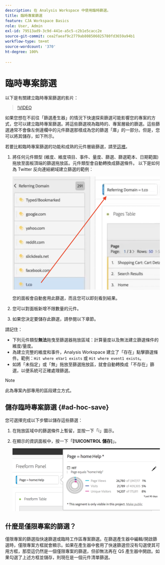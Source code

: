 ```yaml
---
description: 在 Analysis Workspace 中使用臨時篩選。
title: 臨時專案篩選
feature: CJA Workspace Basics
role: User, Admin
exl-id: 79513ad9-3c9d-441e-a5c5-c2b1e5cacc2e
source-git-commit: cea2faeaf9c2779ab808506025780fd3659a94b1
workflow-type: tm+mt
source-wordcount: '370'
ht-degree: 100%

---
```


# 臨時專案篩選

以下是有關建立臨時專案篩選的影片：

>[!VIDEO](https://video.tv.adobe.com/v/23978/?quality=12)

如果您想在不前往「篩選產生器」的情況下快速探索篩選可能影響您的專案的方式，您可以建立臨時專案篩選。將這些篩選視為臨時的、專案層級的篩選。這些篩選通常不會像左側邊欄中的元件篩選那樣成為您的篩選「庫」的一部分。但是，您可以將其儲存，如下所示。

若要比較臨時專案篩選的功能和成熟的元件層級篩選，請至[這裡](/help/components/filters/filters-overview.md)。

1. 將任何元件類型 (維度、維度項目、事件、量度、篩選、篩選範本、日期範圍) 拖放至面板頂端的篩選拖放區。元件類型會自動轉換成篩選條件。
以下是如何為 Twitter 反向連結網域建立篩選的範例：

   ![](assets/ad-hoc1.png)

   您的面板會自動套用此篩選，而且您可以即刻看到結果。

1. 您可以對面板新增不限數量的元件。
1. 如果您決定要儲存此篩選，請參閱以下章節。

請記住：

* 下列元件類型&#x200B;**無法**&#x200B;拖曳至篩選器拖放區域：計算量度以及無法建立篩選條件的維度/量度。
* 為建立完整的維度和事件，Analysis Workspace 建立了「存在」點擊篩選條件。範例：`Hit where eVar1 exists` 或 `Hit where event1 exists`。
* 如將「未指定」或「無」拖放至篩選拖放區，就會自動轉換成「不存在」篩選，以便系統可正確處理篩選。

>[!NOTE]
>
>此為專案內部專用的區段建立方式。

## 儲存臨時專案篩選 {#ad-hoc-save}

您可選擇完成以下步驟以儲存這些篩選：

1. 在拖放區域中的篩選條件上暫留，並按一下「i」圖示。
1. 在顯示的資訊面板中，按一下「**[!UICONTROL 儲存]**」。

   ![](assets/segment-info.png)

## 什麼是僅限專案的篩選？

僅限專案的篩選指快速篩選或臨時工作區專案篩選。在篩選產生器中編輯/開啟篩選時，僅限專案方框就會顯示。如果在產生器中套用了快速篩選但沒有勾選使其可用方框，那麼這仍然是一個僅限專案的篩選，但卻無法再在 QS 產生器中開啟。如果勾選了上述方框並儲存，則現在是一個元件清單篩選。
